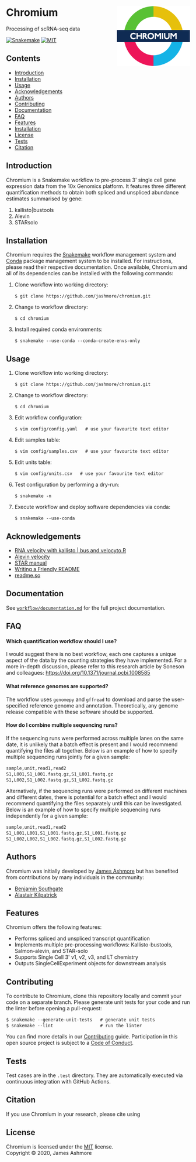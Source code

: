 # Chromium <img align="right" width="200" src="images/roundel.png">

Processing of scRNA-seq data

[![Snakemake](https://img.shields.io/badge/snakemake-6.2.1-brightgreen.svg)](https://snakemake.readthedocs.io)
[![MIT](https://img.shields.io/badge/license-MIT-blue)](https://opensource.org/licenses/MIT)

## Contents

* [Introduction](#introduction)
* [Installation](#installation)
* [Usage](#usage)
* [Acknowledgements](#acknowledgements)
* [Authors](#authors)
* [Contributing](#contributing)
* [Documentation](#documentation)
* [FAQ](#faq)
* [Features](#features)
* [Installation](#installation)
* [License](#license)
* [Tests](#tests)
* [Citation](#citation)

## Introduction

Chromium is a Snakemake workflow to pre-process 3' single cell gene expression data from the 10x Genomics platform. It features three different quantification methods to obtain both spliced and unspliced abundance estimates summarised by gene:

1. kallisto|bustools
2. Alevin
3. STARsolo

## Installation

Chromium requires the [Snakemake](https://snakemake.readthedocs.io/en/stable/) workflow management system and [Conda](https://docs.conda.io/projects/conda/en/latest/index.html) package management system to be installed. For instructions, please read their respective documentation. Once available, Chromium and all of its dependencies can be installed with the following commands:

1. Clone workflow into working directory: 
    
    ```console
    $ git clone https://github.com/jashmore/chromium.git
    ```

2. Change to workflow directory:

    ```console
    $ cd chromium
    ```

3. Install required conda environments:

    ```console
    $ snakemake --use-conda --conda-create-envs-only
    ```

## Usage

1. Clone workflow into working directory:

    ```console
    $ git clone https://github.com/jashmore/chromium.git
    ```

2. Change to workflow directory:

    ```console
    $ cd chromium
    ```

3. Edit workflow configuration:

    ```console
    $ vim config/config.yaml   # use your favourite text editor
    ```

4. Edit samples table:

    ```console
    $ vim config/samples.csv   # use your favourite text editor
    ```

5. Edit units table:

    ```console
    $ vim config/units.csv   # use your favourite text editor
    ```

6. Test configuration by performing a dry-run:

    ```console
    $ snakemake -n
    ```

7. Execute workflow and deploy software dependencies via conda:

    ```console
    $ snakemake --use-conda
    ```

## Acknowledgements

- [RNA velocity with kallisto | bus and velocyto.R](https://bustools.github.io/BUS_notebooks_R/velocity.html)
- [Alevin velocity](https://combine-lab.github.io/alevin-tutorial/2020/alevin-velocity/)
- [STAR manual](https://github.com/alexdobin/STAR/blob/master/doc/STARmanual.pdf)
- [Writing a Friendly README](https://rowanmanning.com/posts/writing-a-friendly-readme/)
- [readme.so](https://readme.so)

## Documentation

See [`workflow/documentation.md`](workflow/documentation.md) for the full project documentation.

## FAQ

#### Which quantification workflow should I use?

I would suggest there is no best workflow, each one captures a unique aspect of the data by the counting strategies they have implemented. For a more in-depth discussion, please refer to this research article by Soneson and colleagues: https://doi.org/10.1371/journal.pcbi.1008585

#### What reference genomes are supported?

The workflow uses `genomepy` and `gffread` to download and parse the user-specified reference genome and annotation. Theoretically, any genome release compatible with these software should be supported.

#### How do I combine multiple sequencing runs?

If the sequencing runs were performed across multiple lanes on the same date, it is unlikely that a batch effect is present and I would recommend quantifying the files all together. Below is an example of how to specify multiple sequencing runs jointly for a given sample: 

```
sample,unit,read1,read2
S1,L001,S1_L001.fastq.gz,S1_L001.fastq.gz
S1,L002,S1_L002.fastq.gz,S1_L002.fastq.gz
```

Alternatively, if the sequencing runs were performed on different machines and different dates, there is potential for a batch effect and I would recommend quantifying the files separately until this can be investigated. Below is an example of how to specify multiple sequencing runs independently for a given sample:

```
sample,unit,read1,read2
S1_L001,L001,S1_L001.fastq.gz,S1_L001.fastq.gz
S1_L002,L002,S1_L002.fastq.gz,S1_L002.fastq.gz
```

#### 






## Authors

Chromium was initially developed by [James Ashmore](https://www.github.com/jma1991) but has benefited from contributions by many individuals in the community:

- [Benjamin Southgate](#)
- [Alastair Kilpatrick](#)


## Features

Chromium offers the following features:

- Performs spliced and unspliced transcript quantification
- Implements multiple pre-processing workflows: Kallisto-bustools, Salmon-alevin, and STAR-solo
- Supports Single Cell 3' v1, v2, v3, and LT chemistry
- Outputs SingleCellExperiment objects for downstream analysis

## Contributing

To contribute to Chromium, clone this repository locally and commit your code on a separate branch. Please generate unit tests for your code and run the linter before opening a pull-request:

```console
$ snakemake --generate-unit-tests   # generate unit tests
$ snakemake --lint                  # run the linter
```

You can find more details in our [Contributing](CONTRIBUTING.md) guide. Participation in this open source project is subject to a [Code of Conduct](CODE_OF_CONDUCT.md).

## Tests

Test cases are in the `.test` directory. They are automatically executed via  
continuous integration with GitHub Actions.

## Citation

If you use Chromium in your research, please cite using

## License

Chromium is licensed under the [MIT](LICENSE) license.  
Copyright &copy; 2020, James Ashmore